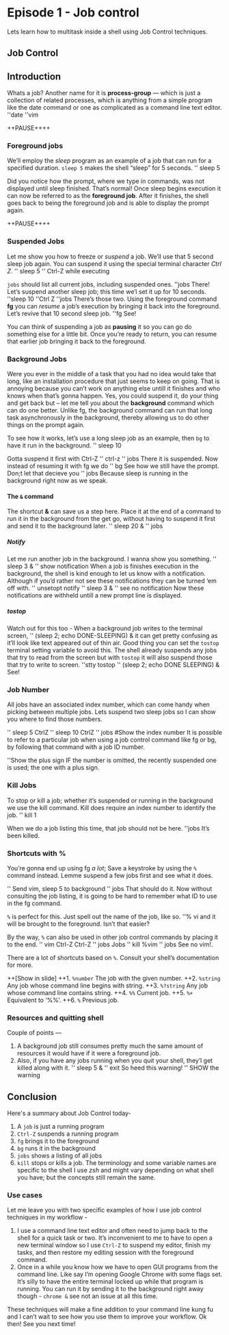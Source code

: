 # Episode 1 - Job control
Lets learn how to multitask inside a shell using Job Control techniques.

## Job Control
## Introduction
Whats a job? Another name for it is __process-group__ — which is just a collection of related processes, which is anything from a simple program like the date command or one as complicated as a command line text editor.
''date
''vim

++PAUSE++++

### Foreground jobs
We’ll employ the  _sleep_ program as an example of a job that can run for a specified duration. `sleep 5` makes the shell “sleep” for 5 seconds.
'' sleep 5

Did you notice how the prompt, where we type in commands, was not displayed until sleep finished. That’s normal! Once sleep begins execution it can now be referred to as the __foreground job__. After it finishes, the shell goes back to being the foreground job and is able to display the prompt again.

++PAUSE++++


### Suspended Jobs
Let me show you how to freeze or _suspend_ a job. We’ll use that 5 second sleep job again. You can suspend it using the special terminal character  _Ctrl Z_. 
'' sleep 5
'' Ctrl-Z while executing

`jobs` should list all current jobs, including suspended ones.
''jobs
There! Let’s suspend another sleep job; this time we’l set it up for 10 seconds.
''sleep 10
''Ctrl Z
''jobs
There’s those two.  Using the foreground command  __fg__ you can _resume_ a job’s execution by bringing it back into the foreground. Let’s revive that 10 second sleep job.
''fg
See! 

You can think of suspending a job as __pausing__ it so you can go do something else for a little bit. Once you’re ready to return, you can resume that earlier job bringing it back to the foreground.


### Background Jobs
Were you ever in the middle of a task that you had no idea would take that long, like an installation procedure that just seems to keep on going. That is annoying because you can’t work on anything else untill it finishes and who knows when that’s gonna happen. 
Yes, you could suspend it, do your thing and get back but – let me tell you about the __background__ command which can do one better. Unlike fg, the background command can run that long task asynchronously in the background, thereby allowing us to do other things on the prompt again. 

To see how it works, let’s use a long sleep job as an example,  then  `bg`  to have it run in the background.
'' sleep 10

Gotta suspend it first with Ctrl-Z
'' ctrl-z
'' jobs
There it is suspended. 
Now instead of resuming it with fg we do 
'' bg
See how we still have the prompt. Don;t let that decieve you 
'' jobs
Because sleep is running in the background right now as we speak.

#### The `&` command
The shortcut __&__ can save us a step here. Place it at the end of a command to run it in the background from the get go, without having to suspend it first and send it to the background later.
'' sleep 20 &
'' jobs

##### Notify
Let me run another job in the background. I wanna show you something.
'' sleep 3 &
'' show notification
When a job is finishes execution in the background, the shell is kind enough to let us know with a notification. Although if you’d rather not see these notifications they can be turned ‘em off with.
'' unsetopt notify
'' sleep 3 &
'' see no notification
Now these notifications are withheld untill a new prompt line is displayed.

##### tostop
Watch out for this too - When a background job writes to the terminal screen, 
'' (sleep 2; echo DONE-SLEEPING) &
it can get pretty confusing as it’ll look like text appeared out of thin air. Good thing you can set the `tostop` terminal setting variable to avoid this. The shell already suspends any jobs that try to read from the screen but with `tostop` it will also suspend those that try to write to screen.
''stty tostop
'' (sleep 2; echo DONE SLEEPING) &
See! 


### Job Number
All jobs have an associated index number, which can come handy when picking between multiple jobs. Lets suspend two sleep jobs so I can show you where to find those numbers.

'' sleep 5  CtrlZ
''	sleep 10 CtrlZ
''	jobs #Show the index number
It is possible to refer to a particular job when using a job control command like fg or bg, by following that command with a job ID number.

''Show the plus sign
IF the number is omitted, the recently suspended one is used; the one with a plus sign.


### Kill Jobs
To stop or kill a job; whether it’s suspended or running in the background we use the kill command.  Kill does require an index number to identify the job. 
'' kill 1

When we do a job listing this time, that job should not be here.
''jobs
It’s been killed.


### Shortcuts with %
You’re gonna end up using fg _a lot_; Save a keystroke by using the `%` command instead. Lemme suspend a few jobs first and see what it does.

'' Send vim, sleep 5 to background
'' jobs
That should do it. Now without consulting the job listing, it is going to be hard to remember what ID to use in the fg command. 

`%` is perfect for this. Just spell out the name of the job, like so.
''% vi
and it will be brought to the foreground. Isn’t that easier? 

By the way, `%` can also be used in other job control commands by placing it to the end. 
'' vim Ctrl-Z
Ctrl-Z
'' jobs
Jobs
'' kill %vim
'' jobs
See no vim!. 


There are a lot of shortcuts based on `%`. Consult your shell’s documentation for more.

++[Show in slide]
++1. `%number` The job with the given number.
++2. `%string` Any job whose command line begins with string.
++3. `%?string` Any job whose command line contains string.
++4. `%%` Current job.
++5. `%+` Equivalent to ‘%%’.
++6. `%` Previous job.



### Resources and quitting shell
Couple of points —
1. A background job still consumes pretty much the same amount of resources it would have if it were a foreground job. 
2. Also, if you have any jobs running when you quit your shell, they’l get killed along with it. 
	'' sleep 5 &
	'' exit
	So heed this warning!
	'' SHOW the warning


## Conclusion
Here's a summary about Job Control today-
1. A `job` is just a running program
2. `Ctrl-Z` suspends a running program
3. `fg` brings it to the foreground
4. `bg` runs it in the background
5. `jobs` shows a listing of all jobs
6. `kill` stops or kills a job.
The terminology and some variable names are specific to the shell I use _zsh_ and might vary depending on what shell you have; but the concepts still remain the same.

### Use cases
Let me leave  you with two specific examples of how I use job control techniques in my workflow -
1. I use a command line text editor and often need to jump back to the shell for a quick task or two. It’s inconvenient to me to have to open a new terminal window so I use `Ctrl-Z` to suspend my editor, finish my tasks, and then restore my editing session with the foreground command.
2. Once in a while you know how we have to open GUI programs from the command line. Like say I’m opening Google Chrome with some flags set. It’s silly to have the entire terminal locked up while that program is running. You can run it by sending it to the background right away though - `chrome &` see not an issue at all this time.

These techniques will make a fine addition to your command line kung fu and I can’t wait to see how you use them to improve your workflow. Ok then! See you next time!
